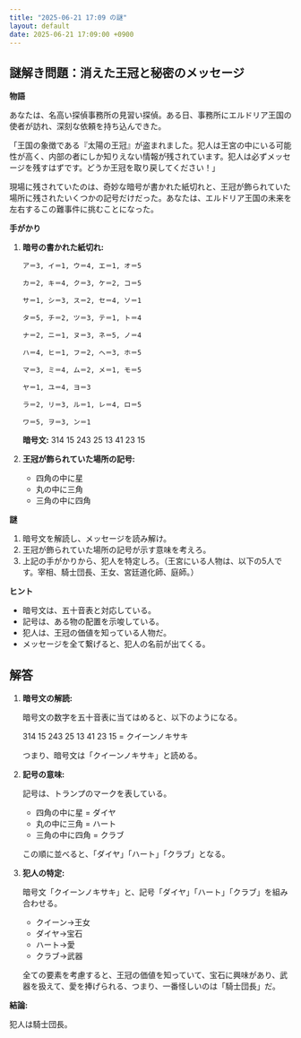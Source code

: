 ```yaml
---
title: "2025-06-21 17:09 の謎"
layout: default
date: 2025-06-21 17:09:00 +0900
---
```

## 謎解き問題：消えた王冠と秘密のメッセージ

**物語**

あなたは、名高い探偵事務所の見習い探偵。ある日、事務所にエルドリア王国の使者が訪れ、深刻な依頼を持ち込んできた。

「王国の象徴である『太陽の王冠』が盗まれました。犯人は王宮の中にいる可能性が高く、内部の者にしか知りえない情報が残されています。犯人は必ずメッセージを残すはずです。どうか王冠を取り戻してください！」

現場に残されていたのは、奇妙な暗号が書かれた紙切れと、王冠が飾られていた場所に残されたいくつかの記号だけだった。あなたは、エルドリア王国の未来を左右するこの難事件に挑むことになった。

**手がかり**

1.  **暗号の書かれた紙切れ:**

    `ア＝3, イ＝1, ウ＝4, エ＝1, オ＝5`

    `カ＝2, キ＝4, ク＝3, ケ＝2, コ＝5`

    `サ＝1, シ＝3, ス＝2, セ＝4, ソ＝1`

    `タ＝5, チ＝2, ツ＝3, テ＝1, ト＝4`

    `ナ＝2, ニ＝1, ヌ＝3, ネ＝5, ノ＝4`

    `ハ＝4, ヒ＝1, フ＝2, ヘ＝3, ホ＝5`

    `マ＝3, ミ＝4, ム＝2, メ＝1, モ＝5`

    `ヤ＝1, ユ＝4, ヨ＝3`

    `ラ＝2, リ＝3, ル＝1, レ＝4, ロ＝5`

    `ワ＝5, ヲ＝3, ン＝1`

    **暗号文:** 314 15 243 25 13 41 23 15

2.  **王冠が飾られていた場所の記号:**

    *   四角の中に星
    *   丸の中に三角
    *   三角の中に四角

**謎**

1.  暗号文を解読し、メッセージを読み解け。
2.  王冠が飾られていた場所の記号が示す意味を考えろ。
3.  上記の手がかりから、犯人を特定しろ。（王宮にいる人物は、以下の5人です。宰相、騎士団長、王女、宮廷道化師、庭師。）

**ヒント**

*   暗号文は、五十音表と対応している。
*   記号は、ある物の配置を示唆している。
*   犯人は、王冠の価値を知っている人物だ。
*   メッセージを全て繋げると、犯人の名前が出てくる。

## 解答

1.  **暗号文の解読:**

    暗号文の数字を五十音表に当てはめると、以下のようになる。

    314 15 243 25 13 41 23 15 = クイーンノキサキ

    つまり、暗号文は「クイーンノキサキ」と読める。

2.  **記号の意味:**

    記号は、トランプのマークを表している。

    *   四角の中に星 = ダイヤ
    *   丸の中に三角 = ハート
    *   三角の中に四角 = クラブ

    この順に並べると、「ダイヤ」「ハート」「クラブ」となる。

3.  **犯人の特定:**

    暗号文「クイーンノキサキ」と、記号「ダイヤ」「ハート」「クラブ」を組み合わせる。

    * クイーン→王女
    * ダイヤ→宝石
    * ハート→愛
    * クラブ→武器

    全ての要素を考慮すると、王冠の価値を知っていて、宝石に興味があり、武器を扱えて、愛を捧げられる、つまり、一番怪しいのは「騎士団長」だ。

**結論:**

犯人は騎士団長。
